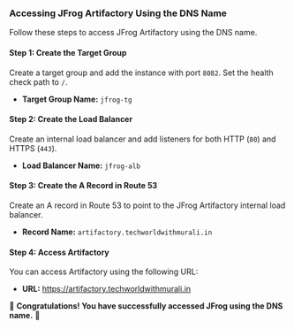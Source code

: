 ### Accessing JFrog Artifactory Using the DNS Name  

Follow these steps to access JFrog Artifactory using the DNS name.  

#### Step 1: Create the Target Group  
Create a target group and add the instance with port `8082`. Set the health check path to `/`.  

- **Target Group Name:** `jfrog-tg`  

#### Step 2: Create the Load Balancer  
Create an internal load balancer and add listeners for both HTTP (`80`) and HTTPS (`443`).  

- **Load Balancer Name:** `jfrog-alb`  

#### Step 3: Create the A Record in Route 53  
Create an A record in Route 53 to point to the JFrog Artifactory internal load balancer.  

- **Record Name:** `artifactory.techworldwithmurali.in`  

#### Step 4: Access Artifactory  
You can access Artifactory using the following URL:  

- **URL:** https://artifactory.techworldwithmurali.in


🎉 **Congratulations! You have successfully accessed JFrog using the DNS name.** 🚀
